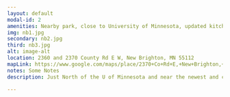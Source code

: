 ```yaml
---
layout: default
modal-id: 2
amenities: Nearby park, close to University of Minnesota, updated kitchens and appliances.
img: nb1.jpg
secondary: nb2.jpg
third: nb3.jpg
alt: image-alt
location: 2360 and 2370 County Rd E W, New Brighton, MN 55112
mapLink: https://www.google.com/maps/place/2370+Co+Rd+E,+New+Brighton,+MN+55112/@45.0503136,-93.2175186,17z/data=!3m1!4b1!4m2!3m1!1s0x52b32eed0ac77d5b:0x91cbb09dc43cc170
notes: Some Notes
description: Just North of the U of Minnesota and near the newest and coolest shopping in the Northern “burbs” Brightonwood Flats is in the center of it all. Less than 10 minutes from the “U” and equally close to Bethel University you can rent much more for less. There is a covered bus stop to downtown Minneapolis that is very close to your front door. Check out Brightonwood Flats today!

---
```

